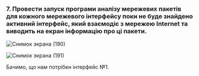 ### 7. Провести запуск програми аналізу мережевих пакетів для кожного мережевого інтерфейсу поки не буде знайдено активний інтерфейс, який взаємодіє з мережею Internet та виводить на екран інформацію про ці пакети.

![Снимок экрана (190)](https://github.com/oleksandrblazhko/ai-191-buriak/assets/145441728/d97a2489-2f88-4865-a644-8e0524894ac1)

![Снимок экрана (191)](https://github.com/oleksandrblazhko/ai-191-buriak/assets/145441728/c7858ea4-8a9d-4b99-9d4f-bc4a6708091b)

Бачимо, що нам потрібен інтерфейс №1.
